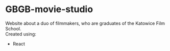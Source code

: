 # GBGB-movie-studio
Website about a duo of filmmakers, who are graduates of the Katowice Film School.   
Created using: 
- React

